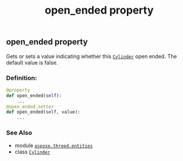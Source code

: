 ﻿---
title: open_ended property
second_title: Aspose.3D for Python via .NET API References
description: 
type: docs
weight: 180
url: /aspose.threed.entities/cylinder/open_ended/
is_root: false
---

## open_ended property


Gets or sets a value indicating whether this [`Cylinder`](/3d/python-net/aspose.threed.entities/cylinder) open ended.
The default value is false.
### Definition:
```python
@property
def open_ended(self):
    ...
@open_ended.setter
def open_ended(self, value):
    ...
```

### See Also
* module [`aspose.threed.entities`](../../)
* class [`Cylinder`](/3d/python-net/aspose.threed.entities/cylinder)
